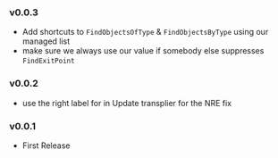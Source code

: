 ### v0.0.3
- Add shortcuts to `FindObjectsOfType` & `FindObjectsByType` using our managed list
- make sure we always use our value if somebody else suppresses `FindExitPoint`

### v0.0.2
- use the right label for in Update transplier for the NRE fix

### v0.0.1
- First Release
